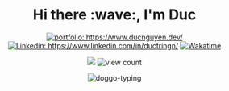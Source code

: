 <h1 align="center"> Hi there :wave:, I'm Duc </h1>

<p align="center">
<a href="https://www.ducnguyen.dev/"><img src="https://img.shields.io/badge/Portfolio-Duc%20Nguyen-informational" alt="portfolio: https://www.ducnguyen.dev/"></a>
<a href="https://www.linkedin.com/in/ductringn/"><img src="https://img.shields.io/badge/-Duc_Nguyen-%230077B5.svg?&style=flat&logo=linkedin&logoColor=white" alt="Linkedin: https://www.linkedin.com/in/ductringn/"></a>
<a href="https://wakatime.com/@DukeNgn"><img src="https://img.shields.io/badge/Wakatime-DukeNgn-success?&logo=wakatime&style=flat" alt="Wakatime"></a>
</p>
<p align="center">
<img src="https://img.shields.io/badge/Vim-Lover-brightgreen?&logo=Vim">
<img src="https://komarev.com/ghpvc/?username=DukeNgn&color=blue" alt="view count" />
</p>


<p align="center">
<img src="https://media.giphy.com/media/13HBDT4QSTpveU/giphy.gif" alt="doggo-typing">
</p>